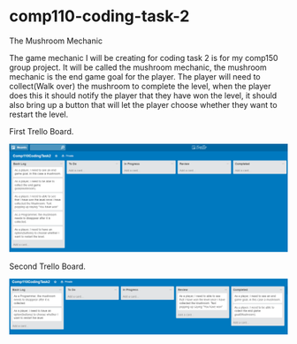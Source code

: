 # comp110-coding-task-2

The Mushroom Mechanic 

The game mechanic I will be creating for coding task 2 is for my comp150 group project. It will be called the mushroom mechanic, the mushroom mechanic is the end game goal for the player. The player will need to collect(Walk over) the mushroom to complete the level, when the player does this it should notify the player that they have won the level, it should also bring up a button that will let the player choose whether they want to restart the level.




First Trello Board.

![alt tag](https://github.com/TheHarlander/comp110-coding-task-2/blob/master/Comp110CodingTask2_trello1.png)

Second Trello Board.

![alt tag](https://github.com/TheHarlander/comp110-coding-task-2/blob/master/Comp110CodingTask2_trello2.png)
